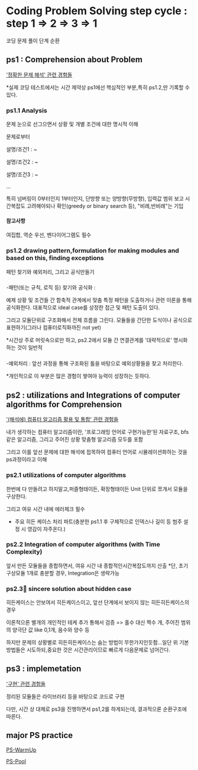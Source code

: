 # Coding Problem Solving step cycle : step 1 => 2 => 3 => 1
코딩 문제 풀이 단계 순환

## ps1 : Comprehension about Problem
['정확한 문제 해석' 관련 경험들](https://github.com/devsacti/Algorithms-ProblemSolving/blob/main/ProblemSolving/PS_major_experience/ps1.md)

*실제 코딩 테스트에서는 시간 제약상 ps1에선 핵심적인 부분,특히 ps1.2,만 기록할 수 있다.

### ps1.1 Analysis
문제 눈으로 선그으면서 상황 및 개별 조건에 대한 명시적 이해

문제로부터 

설명/조건1 : ~

설명/조건2 : ~

설명/조건3 : ~

...

특히 넘버링이 0부터인지 1부터인지, 단방향 또는 양방향(무방향), 입력값 범위 보고 시간복잡도 고려해야되나 확인(greedy or binary search 등), "비례,반비례"는 기입

#### 참고사항
여집합, 역순 우선, 벤다이어그램도 필수

### ps1.2 drawing pattern,formulation for making modules and based on this, finding exceptions
패턴 찾기와 예외처리, 그리고 공식만들기

###
-패턴(또는 규칙, 로직 등) 찾기와 공식화 :

예제 상황 및 조건들 간 함축적 관계에서 맞춤 특정 패턴을 도출하거나 관련 이론을 통해 공식화한다. 대표적으로 ideal case를 상정한 접근 및 패턴 도출이 있다.

그리고 모듈단위로 구조화해서 전체 흐름을 그린다. 모듈들을 간단한 도식이나 공식으로 표현하기(그러나 컴퓨터로직화까진 not yet)

*시간상 주로 머릿속으로만 하고, ps2.2에서 모듈 간 연결관계를 '대략적으로' 명시화하는 것이 일반적

###
-예외처리 : 앞선 과정을 통해 구조화된 틀을 바탕으로 예외상황들을 찾고 처리한다.

*개인적으로 이 부분은 많은 경험이 쌓여야 능력이 성장하는 듯하다.


## ps2 : utilizations and Integrations of computer algorithms for Comprehension
['(해석에) 컴퓨터 알고리즘 활용 및 통합' 관련 경험들](https://github.com/devsacti/Algorithms-ProblemSolving/blob/main/ProblemSolving/PS_major_experience/ps2.md)

내가 생각하는 컴퓨터 알고리즘이란, '프로그래밍 언어로 구현가능한'된 자료구조, bfs같은 알고리즘, 그리고 주어진 상황 맞춤형 알고리즘 모두를 포함

그리고 이를 앞선 문제에 대한 해석에 접목하여 컴퓨터 언어로 시뮬레이션화하는 것을 ps과정이라고 이해

### ps2.1 utilizations of computer algorithms
한번에 다 만들려고 하지말고,퍼즐형태이든, 확장형태이든 Unit 단위로 쪼개서 모듈을 구상한다.

그리고 여유 시간 내에 에러체크 필수

* 주요 히든 케이스 처리 파트(충분한 ps1.1 후 구체적으로 인덱스나 길이 등 범주 설정 시 영감이 자주온다.)

### ps2.2 Integration of computer algorithms (with Time Complexity)

앞서 만든 모듈들을 종합하면서, 여유 시간 내 종합적인시간복잡도까지 산출
*단, 초기 구상모듈 1개로 충분할 경우, Integration은 생략가능

### ps2.3🥇 sincere solution about hidden case
히든케이스는 안보여서 히든케이스이고, 앞선 단계에서 보이지 않는 히든히든케이스의 경우

이론적으론 별개의 개인적인 테케 추가 통해서 검증 => 홀수 대신 짝수 개, 주어진 범위의 양극단 값 like 0,1개, 음수와 양수 등

하지만 문제의 상황별로 히든히든케이스는 숨는 방법이 무한가지인듯함...일단 위 기본방법들은 시도하되,중요한 것은 시간관리이므로 빠르게 다음문제로 넘어간다.

## ps3 : implemetation
['구현' 관련 경험들](https://github.com/devsacti/Algorithms-ProblemSolving/blob/main/ProblemSolving/PS_major_experience/ps3.md)

정리된 모듈들은 라이브러리 등을 바탕으로 코드로 구현

다만, 시간 상 대체로 ps3을 진행하면서 ps1,2를 하게되는데, 결과적으론 순환구조에 따른다.


## major PS practice
[PS-WarmUp](https://github.com/devsacti/Algorithms-ProblemSolving/tree/main/ProblemSolving/PS-WarmUp)

[PS-Pool](https://github.com/devsacti/Algorithms-ProblemSolving/tree/main/ProblemSolving/PS-Pool)
